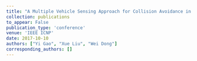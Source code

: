 ```yaml
---
title: "A Multiple Vehicle Sensing Approach for Collision Avoidance in Progressively Deployed Vehicle-to-Vehicle Networks"
collection: publications
to_appear: False
publication_type: 'conference'
venue: 'IEEE ICNP'
date: 2017-10-10
authors: ["Yi Gao", "Xue Liu", "Wei Dong"]
corresponding_authors: []
---
```

